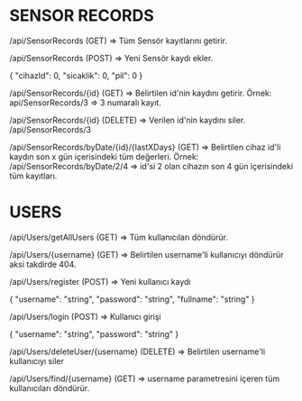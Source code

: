 # SENSOR RECORDS

/api/SensorRecords (GET) => Tüm Sensör kayıtlarını getirir.


/api/SensorRecords (POST) => Yeni Sensör kaydı ekler.

{
  "cihazId": 0,
  "sicaklik": 0,
  "pil": 0
}


/api/SensorRecords/{id} (GET) => Belirtilen id'nin kaydını getirir.
Örnek: api/SensorRecords/3 => 3 numaralı kayıt.


/api/SensorRecords/{id} (DELETE) => Verilen id'nin kaydını siler.
/api/SensorRecords/3


/api/SensorRecords/byDate/{id}/{lastXDays} (GET) => Belirtilen cihaz id'li kaydın son x gün içerisindeki tüm değerleri.
Örnek: /api/SensorRecords/byDate/2/4 => id'si 2 olan cihazın son 4 gün içerisindeki tüm kayıtları.


# USERS


/api/Users/getAllUsers (GET) => Tüm kullanıcıları döndürür.


/api/Users/{username} (GET) => Belirtilen username'li kullanıcıyı döndürür aksi takdirde 404.


/api/Users/register (POST) => Yeni kullanıcı kaydı

{
  "username": "string",
  "password": "string",
  "fullname": "string"
}


/api/Users/login (POST) => Kullanıcı girişi

{
  "username": "string",
  "password": "string"
}


/api/Users/deleteUser/{username} (DELETE) => Belirtilen username'li kullanıcıyı siler


/api/Users/find/{username} (GET) => username parametresini içeren tüm kullanıcıları döndürür.

